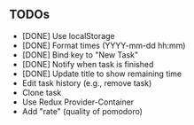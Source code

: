 ## TODOs

- [DONE] Use localStorage
- [DONE] Format times (YYYY-mm-dd hh:mm)
- [DONE] Bind key to "New Task"
- [DONE] Notify when task is finished
- [DONE] Update title to show remaining time
- Edit task history (e.g., remove task)
- Clone task
- Use Redux Provider-Container
- Add "rate" (quality of pomodoro)
